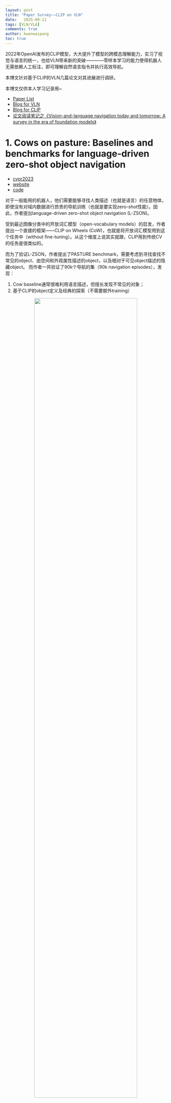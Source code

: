 ```yaml
---
layout: post
title: "Paper Survey——CLIP on VLN"
date:   2025-09-11
tags: [VLN/VLA]
comments: true
author: kwanwaipang
toc: true
---
```



<!-- * 目录
{:toc} -->

<!-- # 引言 -->

2022年OpenAI发布的CLIP模型，大大提升了模型的跨模态理解能力，实习了视觉与语言的统一，也给VLN带来新的突破————零样本学习的能力使得机器人无需依赖人工标注，即可理解自然语言指令并执行高效导航。

本博文针对基于CLIP的VLN几篇论文对其进展进行调研。

本博文仅供本人学习记录用~

* [Paper List](https://github.com/KwanWaiPang/Awesome-VLN)
* [Blog for VLN](https://kwanwaipang.github.io/VLN/)
* [Blog for CLIP](https://kwanwaipang.github.io/CLIP/)
* [论文阅读笔记之《Vision-and-language navigation today and tomorrow: A survey in the era of foundation models》](https://kwanwaipang.github.io/VLNsurvery2024/)

<!-- !!!!!!!!!!!!!!!!!!!!!!!!!!!!!!!!!!!!!!!!!!!!!!!!!!!!!!!!!!!!!!!!!!!!!!!!!!!!!!!!!!!!!!!!!!!!!!!!!!!!!!!!!!!!!!!!!!!!!!!!!!! -->


# 1. Cows on pasture: Baselines and benchmarks for language-driven zero-shot object navigation

* [cvpr2023](https://openaccess.thecvf.com/content/CVPR2023/papers/Gadre_CoWs_on_Pasture_Baselines_and_Benchmarks_for_Language-Driven_Zero-Shot_Object_CVPR_2023_paper.pdf)
* [website](https://cow.cs.columbia.edu/)
* [code](https://github.com/columbia-ai-robotics/cow)

对于一般能用的机器人，他们需要能够寻找人类描述（也就是语言）的任意物体，即使没有对域内数据进行昂贵的导航训练（也就是要实现zero-shot性能）。因此，作者提出language-driven zero-shot object navigation (L-ZSON)。

受到最近图像分类中的开放词汇模型（open-vocabulary models）的启发，作者提出一个直接的框架——CLIP on Wheels (CoW)，也就是将开放词汇模型用到这个任务中（without fine-tuning）。从这个维度上说其实就跟，CLIP用到传统CV的任务是很类似的。

而为了验证L-ZSON，作者提出了PASTURE benchmark，需要考虑到寻找查找不常见的object、由空间和外观属性描述的object，以及相对于可见object描述的隐藏object。
而作者一共验证了90k个导航的集（90k navigation episodes），发现：
1. Cow baseline通常很难利用语言描述，但擅长发现不常见的对象；
2. 基于CLIP的object定义及经典的探索（不需要额外training）

<div align="center">
  <img src="https://r-c-group.github.io/blog_media/images/微信截图_20250911150618.png" width="80%" />
<figcaption>  
</figcaption>
</div>

本文主要是for object localization的，但是由于有语言的输入，且属于寻找物体，因此跟目标导向的VLN几乎是一样的。对于探索的方法有基于前沿的探索（Frontier based exploration，FBE，可以理解为用地图的探索 ）也有基于learning的（可以理解为用trainable GRU的hidden state来记录）

而对于采用的开发词汇分类器（open-vocabulary classifiers），通过三种策略来fine-turn CLIP模型为object localizers：
1. 采用CLIP的文本编码器来编码k个引用表达，特别指定目标物体在图像的哪个区域。比如`a plant in the top left of the image`。然后匹配当前观测的语言的embedding与CLIP的视觉embedding。计算图像和文本特征的相似性来决定区域的相关分数。
2. 将图像离散化为k个小的patches，然后或者CLIP的patch embedding。然后将每个patch embedding与CLIP文本embeding进行卷积。如果object在patch中，对这个patch的相关分数就会很高。
3. 修改一个可解析（interpretability）的方法，从ViT中提取物体的相关性。使用一个目标CLIP文本embedding以及CLIP视觉编码器的累积梯度信息，进而可以构建输入pixel的相关性的图，当object在视野中可以定性的分割目标。

对于开放词汇检测器与分割器（open-vocabulary detectors and segmentors）采用了两个额外的开发词汇模型来做object localization
* MDETR segmentation model，输入文本和图像，输出box检测。
* OWL-ViT detector用了一系列预测微调配方来将类似CLIP的方法转为物体检测。

实验测试测试了一系列基于CLIP的baseline的SR和SPL（Success weighted by inverse path length）

# 2. CLIP-NAV: USING CLIP FOR ZERO-SHOT VISIONAND-LANGUAGE NAVIGATION

* [PDF](https://arxiv.org/pdf/2211.16649)

本文与上一篇是同期提出的，开创了CLIP在导航中的另一条技术路径。相较于前者依赖全局热力图的暴力搜索策略，CLIP-NAV采用局部增量规划框架，将导航过程分解为单步决策序列：通过CLIP实时计算视觉场景与子指令（如「找厨房门」）的匹配度，直接预测最优动作（左转/直行）。

VLN要面对的场景都是比较复杂的：如任意的语言指令、多样性的环境。而CLIP等视觉语言模型在zero-shot目标识别等都展示了强大的性能，因此作者在本文中尝试探究这些方法能否实现zero-shot的language grounding。本质上跟上文是有点像的，都是把CLIP用到VLN中（without any dataset-specific finetuning），作为尝试性论文，只是上一篇以object navigation为主题，本篇更细化到VLN上。

此前的VLN方法都是采用监督学习,模型首先在"seen"环境及指令下训练的,然后在"seen"以及"unseen"环境下验证.这类型的方法没见过的环境中通常有明显的性能drop.如下图所示:

<div align="center">
  <img src="https://r-c-group.github.io/blog_media/images/微信截图_20250914100033.png" width="80%" />
<figcaption>  
</figcaption>
</div>

此外,现有的VLN模型也都是dataset specific的,也就是在一个数据集下训练的模型难以泛化到另一个数据集上.比如在REVERIE上训练的,在SOON上可能得不到类似的结果(虽然这两个数据集都是很像的,都是coarse-grained instruction following task).不过这主要是由于训练数据不够导致的。虽然可以通过一些数据增强来改善，但是提升还是有限的。

作者所提出的方法包含三步：
1. 指令分解-将粗粒度（coarse-grained）指令分解为关键短语。
2. 视觉语言定位（Vision-Language Grounding）-使用CLIP在环境中找到keyphrase
3. 采用CLIP的分数来做导航决策

下面也对用作者提出的指令分解方法与GPT-3做指令分解的区别
<div align="center">
  <img src="https://r-c-group.github.io/blog_media/images/微信截图_20250914102140.png" width="80%" />
  <img src="https://r-c-group.github.io/blog_media/images/微信截图_20250914102200.png" width="80%" />
<figcaption>  
作者将指令分解的时候会分为：Navigational components (NC) and Activity components (AC)
</figcaption>
</div>

将指令分解为keyphrases后，作者就用于在Matterport3D的导航中，而Matterport3D的每个节点但都是agent的360度的全景图像，而为了选择全景图中的导航方向，作者将其分为4个分开的image，每张图包含了agent大概90度的空间。然后图片分别与语言指令通过CLIP进行匹配，选择匹配最大的为方向。其中AC指令如果超过一定的阈值或满足停止的条件时就会执行`stop`

<div align="center">
  <img src="https://r-c-group.github.io/blog_media/images/微信截图_20250914103003.png" width="80%" />
<figcaption> 
上图的红色就是选定的图像 
</figcaption>
</div>

下图则是为整个CLIP-Nav的框架。每一步将全景图分为4张图像。通过CLIP选择一张图像。进而可以获得该图片对应的可以导航邻近节点，然后选择最近的节点。
此外，NC grouding score也会决定什么时候选择下一个keyphrase。比如，`Go to the kitchen`如果 grounding score一直高于一定的阈值，我们就假设agent可以成功导航到kitchen，并且可以执行next keyphrase。因此CLIP不仅仅是选择导航的方向，还是决定agent什么时候到达中间的目标位置。

<div align="center">
  <img src="https://r-c-group.github.io/blog_media/images/微信截图_20250914103509.png" width="80%" />
<figcaption> 
</figcaption>
</div>

同时由于选择节点的时候采用的是最近的节点，因此作者额外提出了一个 backtracking mechanism，如下图所示。用来决定agent是否需要回溯一些节点。

<div align="center">
  <img src="https://r-c-group.github.io/blog_media/images/微信截图_20250914104435.png" width="80%" />
<figcaption> 
</figcaption>
</div>

不过从实验的表格上来看，似乎并没有作者所宣称的效果，只是额外定义了Relative Change in Success (RCS)指标来证明效果更好，但是成功率这些是远不如supervised learning的

<div align="center">
  <img src="https://r-c-group.github.io/blog_media/images/微信截图_20250914104854.png" width="80%" />
<figcaption> 
</figcaption>
</div>


# 3. ESC: Exploration with Soft Commonsense Constraints for Zero-shot Object Navigation

* [PDF](https://proceedings.mlr.press/v202/zhou23r/zhou23r.pdf)

本文提出了一种新的zero-shot的目标导航方法。软常识约束下的探索（Exploration with Soft Commonsense constraints，ESC)。通过预训练模型引入常识推理机制，而不需要导航经验或者其他的视觉环境的训练。
1. ESC利用预训练视觉语言模型（GLIP）来做open-world prompt-based grounding（开放世界提示定位）以及采用预训练的commonsense 语言模型来做房间和物体的推理（这部分属于场景理解/scene understanding）。
2. ESC通过把导航动作建模为用于高效探索的软逻辑词（soft logic predicates），实现将commonsense知识转换为导航action，这部分（Frontier-based Exploration 和Probabilistic Soft Logic，PSL）就是将大语言模型（LLM）推理的commonsense知识转换为执行action。

而本文验证也是以object goal navigation的benchmark来评估的。

ESC框架如下图所示。首先将输入的图像转换为场景的语言理解，然后将其投影为语义地图（semantic map），然后利用LLM来进行常识推理，进而获取目标物体与其他物体、房间的空间关系。最后通过结合Frontier-based Exploration与场景语义理解，还有通过Probabilistic Soft Logic实现commonsense的推理。

<div align="center">
  <img src="https://r-c-group.github.io/blog_media/images/微信截图_20250914143449.png" width="80%" />
<figcaption> 
</figcaption>
</div>

* 开放世界语义理解：为了利用LLM来做导航推理，需要将输入的RGB图像转换为语言形式的语言内容。这部分的实现是采用GLIP
* 语言地图的构建（Semantic Map Construction）：基于输入的depth，agent的位置，相机的参数，可以实现2D图像pixel转换到3D空间，并且存储为3D voxel的形式，然后再将其沿着高度维度进行投影即可获得2D导航地图（其实也就是栅格地图）

对于探索采用的是一种启发式探索方法，基于边界的探索（Frontier-based Exploration，FBE）

至于性能效果则是比前面的CoW要好不少。

<div align="center">
  <img src="https://r-c-group.github.io/blog_media/images/微信截图_20250914144949.png" width="80%" />
<figcaption> 
</figcaption>
</div>

最后值得一提的是，写这篇博文的初衷其实是参考了这篇文献推文的[10年VLN之路：详解具身智能「视觉-语言-导航」三大技术拐点！](https://mp.weixin.qq.com/s/FvPMMnaHNovsU28xC-agRg)当时觉得这篇推文写得很差，每个字都懂连起来既没有逻辑性，又没有连贯性，所以打算针对性的把里面提到VLN的四个CLIP工作阅读一下，结果读了3个发现两个都不是直接跟VLN有关系的😂并且也没有一个明显的技术发展的脉络。。。。。。

~~~
补充，下面的也不是😂
不过勉强也是可以跟VLN扯上关系的，只是这是以探索或者说物体/目标导航为主的，或者可以理解为目标导向的VLN
~~~

# 4. VLFM: Vision-Language Frontier Maps for Zero-Shot Semantic Navigation

* [PDF](https://arxiv.org/pdf/2312.03275)

所谓的Vision-Language Frontier Maps（VLFM）是受到了人类推理的启发，旨在在新环境中导航到unseen的语义object。
VLFM通过输入的深度观测构建栅格地图（occupancy map）。利用RGB观测以及预训练的视觉-语言模型来生成language-grounded value map。
VLFM利用这张map来识别最promising frontier（最有前途的前沿）来探索给定的物体类型。
VLFM通过预训练的VLM来选择哪个frontiers是最可能到达语义目标区域。与此前的工作不一样，不再依赖于目标检测或者语义模型进行文本推理，而是采用视觉-语言模型，直接从RGB中提取语义值，然后通过与文本构建cosine similarity score来定位目标。
并且其zero-shot的特性也使得它可以移植到波士顿动力移动操作平台上。

如下图所示，框架可以分为三部分：
1. 初始化/initialization：机器人原地旋转一整圈，以建立其边界（frontier）和language-grounded value map。
2. 探索/exploration：机器人持续更新边界（frontier）和value map，以创建frontier waypoints，并选择最有价值的航路点来定位指定的目标对象类别并导航到它。一旦找到目标object类别，就会导航过去。
3. 目标导航/goal navigation：机器人简答的导航到最靠近所检测的目标物体的地方，然后触发`STOP`.

<div align="center">
  <img src="https://r-c-group.github.io/blog_media/images/微信截图_20250914152240.png" width="80%" />
<figcaption> 
</figcaption>
</div>


* 对于Frontier waypoint generation：采用depth以及里程计观测来构建障碍物的top-down 2D地图。基于机器人的位置会更新可探索的区域。对于障碍物的位置，通过把depth image转换为point cloud，然后投影到2D栅格上。进一步的，识别区分探索与未探索区域的边界，用其midpoint作为潜在的frontier waypoint。随着机器人探索区域，frontier的数量和位置都会变化，直到整个环境都被探索了且没有frontier。
* 对于Value map generation：作者采用预训练好的视觉语言模型，BLIP-2（CLIP的图像到文本检索），来直接从机器人当前的RGB观测以及包含目标物体的txet prompt来计算cosine similarity score。而这个score会进一步的投影成value map。这个值是用作confidence value来辅助frontiers的选择以及目标的定位的。

<div align="center">
  <img src="https://r-c-group.github.io/blog_media/images/微信截图_20250914154533.png" width="80%" />
<figcaption> 
</figcaption>
</div>

至于最终的物体检测采用的是Grounding-DINO。

从实验结果来看，虽然比起其他方法都有一定的提升，但是在不同数据集下的差异还是比较大的~

<div align="center">
  <img src="https://r-c-group.github.io/blog_media/images/微信截图_20250914154750.png" width="80%" />
<figcaption> 
</figcaption>
</div>

论文[网站](http://naoki.io/vlfm)上有对应的实验demo。




# 参考资料
* [10年VLN之路：详解具身智能「视觉-语言-导航」三大技术拐点！](https://mp.weixin.qq.com/s/FvPMMnaHNovsU28xC-agRg)

